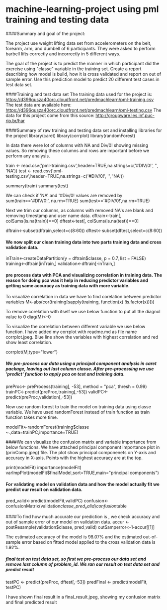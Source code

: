 # machine-learning-project using pml training and testing data

####Summary and goal of the project:

The project use weight lifting data set from accelerometers on the belt, forearm, arm, and dumbell of 6 participants. 
They were asked to perform barbell lifts correctly and incorrectly in 5 different ways. 

The goal of the project is to predict the manner in which participant did the exercise using "classe" variable in the training set.
Create a report describing how model is build, how it is cross validated and report on out of sample error.
Use this prediction model to predict 20 different test cases in test data set.


####Training and test data set
The training data used for the project is:
https://d396qusza40orc.cloudfront.net/predmachlearn/pml-training.csv
The test data are available here:
https://d396qusza40orc.cloudfront.net/predmachlearn/pml-testing.csv
The data for this project come from this source: http://groupware.les.inf.puc-rio.br/har

####Summary of raw training and testing data set and installing libraries for the project 
library(caret)
library(corrplot)
library(randomForest)

In data there were lot of columns with NA and Div/0! showing missing values. So removing these columns and rows are important before we perform any analysis.

train <- read.csv('pml-training.csv',header=TRUE,na.strings=c('#DIV/0!', '', 'NA')) 
test <- read.csv('pml-testing.csv',header=TRUE,na.strings=c('#DIV/0!', '', 'NA')) 

summary(train)
summary(test)

We can check if 'NA' and '#Div/0! values are removed by
sum(train=='#DIV/0!', na.rm=TRUE)
sum(test=='#DIV/0!',na.rm=TRUE)

Next we trim our columns, as columns with removed NA's are blank and removing timestamp and user name data.
dftrain<-train[, colSums(is.na(train))==0]
dftest<-test[, colSums(is.na(test))==0]

dftrain<-subset(dftrain,select=c(8:60))
dftest<-subset(dftest,select=c(8:60))


#### We now split our clean training data into two parts training data and cross validation data.
inTrain<-createDataPartition(y = dftrain$classe, p = 0.7, list = FALSE)
training<-dftrain[inTrain,]
validation<-dftrain[-inTrain,]

#### pre process data with PCA and visualizing correlation in training data. The reason for doing pca was it help in reducing predictor variables and getting same accuracy as training data with more variable.

To visualize correlation in data we have to find corelation between predictor variables 
M<-abs(cor(training[sapply(training, function(x) !is.factor(x))]))

To remove corelation with itself we use below function to put all the diagnol value to 0
diag(M)<-0

To visualize the correlation between different variable we use below function. I have added my corrplot with readme.md as file name corrplot.jpeg. Blue line show the variables with highest correlation and red show least correlation.

corrplot(M,type="lower")

##### We pre-process our data using a principal component analysis in caret package, leaving out last column classe. After pre-processing we use 'predict' function to apply pca on test and training data.

preProc<- preProcess(training[, -53], method = "pca", thresh = 0.99)
trainPC<-predict(preProc,training[,-53])
validPC<-predict(preProc,validation[,-53])

Now use random forest to train the model on training data using classe variable. We have used randomForest instead of train function as train function takes more time.

modelFit<-randomForest(training$classe ~.,data=trainPC,importance=TRUE)

####We can visualize the confusion matrix and variable importance from below functions. We have attached principal component importance plot in (prinComp.jpeg) file. The plot show principal componenets on Y-axis and accuracy in X-axis. Points with the highest accuracy are at the top.

print(modelFit)
importance(modelFit)
varImpPlot(modelFit$finalModel,sort=TRUE,main="principal components")

#### For validating model on validation data and how the model actually fit we predict our result on validation data.
pred_valid<-predict(modelFit,validPC)
confusion<-confusionMatrix(validation$classe,pred_valid)
confusion$table

####To find how much accurate our prediction is , we check accuracy and out of sample error of our model on vaildation data. 
accur <- postResample(validation$classe, pred_valid)
outSamperror<-1-accur[[1]]

The estimated accuracy of the model is 98.07% and the estimated out-of-sample error based on fitted model applied to the cross validation data is 1.92%.

##### final test on test data set, so first we pre-process our data set and remove last column of problem_id. We ran our result on test data set and predict result
testPC <- predict(preProc, dftest[,-53])
predFinal <- predict(modelFit, testPC)

I have shown final result in a final_result.jpeg, showing my confusion matrix and final predicted result
























